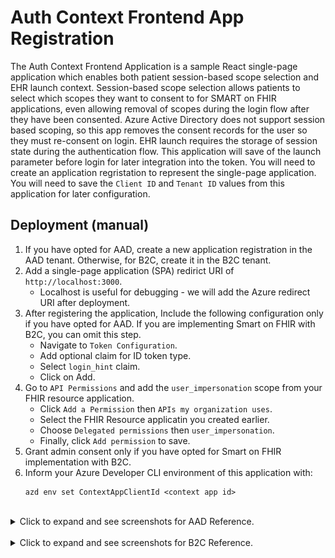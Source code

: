 # Auth Context Frontend App Registration

The Auth Context Frontend Application is a sample React single-page application which enables both patient session-based scope selection and EHR launch context. Session-based scope selection allows patients to select which scopes they want to consent to for SMART on FHIR applications, even allowing removal of scopes during the login flow after they have been consented. Azure Active Directory does not support session based scoping, so this app removes the consent records for the user so they must re-consent on login. EHR launch requires the storage of session state during the authentication flow. This application will save of the launch parameter before login for later integration into the token. You will need to create an application regristation to represent the single-page application. You will need to save the `Client ID` and `Tenant ID` values from this application for later configuration.

## Deployment (manual)

1. If you have opted for AAD, create a new application registration in the AAD tenant. Otherwise, for B2C, create it in the B2C tenant.
1. Add a single-page application (SPA) redirict URI of `http://localhost:3000`.
    - Localhost is useful for debugging - we will add the Azure redirect URI after deployment.
1. After registering the application, Include the following configuration only if you have opted for AAD. If you are implementing Smart on FHIR with B2C, you can omit this step.
    - Navigate to `Token Configuration`. 
    - Add optional claim for ID token type.
    - Select `login_hint` claim.  
    - Click on Add.    
1. Go to `API Permissions` and add the `user_impersonation` scope from your FHIR resource application.
    - Click `Add a Permission` then `APIs my organization uses`.
    - Select the FHIR Resource applicatin you created earlier.
    - Choose `Delegated permissions` then `user_impersonation`.
    - Finally, click `Add permission` to save.
1. Grant admin consent only if you have opted for Smart on FHIR implementation with B2C.
1. Inform your Azure Developer CLI environment of this application with:
    ```
    azd env set ContextAppClientId <context app id>
    ```

<br />
<details>
<summary>Click to expand and see screenshots for AAD Reference.</summary>

![](./images/2_create_application_registration.png)
![](./images/2_create_application_registration_details.png)
![](./images/2_add_login_hint_claim.png)
![](./images/2_add_fhir_user_impersonation.png)
![](./images/2_add_fhir_user_impersonation_screen_2.png)
</details>

<br />
<details>
<summary>Click to expand and see screenshots for B2C Reference.</summary>

![](./images/2_create_application_registration_b2c.png)
![](./images/2_create_application_registration_details_b2c.png)
![](./images/2_add_fhir_user_impersonation_b2c.png)
![](./images/2_add_fhir_user_impersonation_screen_2_b2c.png)
</details>